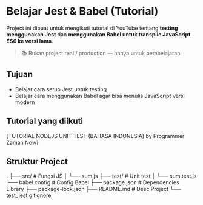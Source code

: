 # Belajar Jest & Babel (Tutorial)

Project ini dibuat untuk mengikuti tutorial di YouTube tentang **testing menggunakan Jest** dan **menggunakan Babel untuk transpile JavaScript ES6 ke versi lama**.

> 📚 Bukan project real / production — hanya untuk pembelajaran.

## Tujuan

- Belajar cara setup Jest untuk testing
- Belajar cara menggunakan Babel agar bisa menulis JavaScript versi modern

## Tutorial yang diikuti

[TUTORIAL NODEJS UNIT TEST (BAHASA INDONESIA) by Programmer Zaman Now]

## Struktur Project
.
├── src/            # Fungsi JS
│   └── sum.js
├── test/           # Unit test
│   └── sum.test.js
├── babel.config    # Config Babel
├── package.json    # Dependencies Library
├── package-lock.json
├── README.md       # Desc Project
└── test_jest.gitignore 
